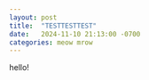 ```yaml
---
layout: post
title:  "TESTTESTTEST"
date:   2024-11-10 21:13:00 -0700
categories: meow mrow
---
```

hello!